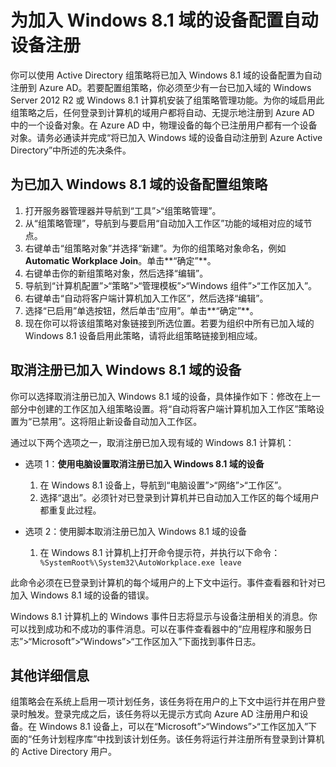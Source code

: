 <properties
	pageTitle="为加入 Windows 8.1 域的设备配置自动设备注册 | Microsoft Azure"
	description="逐步说明如何配置组策略，以将加入 Windows 8.1 域的设备自动注册到 Azure AD。"
	services="active-directory"
	documentationCenter=""
	authors="femila"
	manager="stevenpo"
	editor=""/>

<tags
	ms.service="active-directory"
	ms.date="08/12/2015"
	wacn.date=""/>

# 为加入 Windows 8.1 域的设备配置自动设备注册

你可以使用 Active Directory 组策略将已加入 Windows 8.1 域的设备配置为自动注册到 Azure AD。若要配置组策略，你必须至少有一台已加入域的 Windows Server 2012 R2 或 Windows 8.1 计算机安装了组策略管理功能。为你的域启用此组策略之后，任何登录到计算机的域用户都将自动、无提示地注册到 Azure AD 中的一个设备对象。在 Azure AD 中，物理设备的每个已注册用户都有一个设备对象。请务必通读并完成“将已加入 Windows 域的设备自动注册到 Azure Active Directory”中所述的先决条件。

## 为已加入 Windows 8.1 域的设备配置组策略

1. 打开服务器管理器并导航到“工具”>“组策略管理”。
2. 从“组策略管理”，导航到与要启用“自动加入工作区”功能的域相对应的域节点。
3. 右键单击“组策略对象”并选择“新建”。为你的组策略对象命名，例如 **Automatic Workplace Join**。单击**“确定”**。
4. 右键单击你的新组策略对象，然后选择“编辑”。
5. 导航到“计算机配置”>“策略”>“管理模板”>“Windows 组件”>“工作区加入”。
6. 右键单击“自动将客户端计算机加入工作区”，然后选择“编辑”。
7. 选择“已启用”单选按钮，然后单击“应用”。单击**“确定”**。
8. 现在你可以将该组策略对象链接到所选位置。若要为组织中所有已加入域的 Windows 8.1 设备启用此策略，请将此组策略链接到相应域。

## 取消注册已加入 Windows 8.1 域的设备

你可以选择取消注册已加入 Windows 8.1 域的设备，具体操作如下：修改在上一部分中创建的工作区加入组策略设置。将“自动将客户端计算机加入工作区”策略设置为“已禁用”。这将阻止新设备自动加入工作区。

通过以下两个选项之一，取消注册已加入现有域的 Windows 8.1 计算机：

* 选项 1：**使用电脑设置取消注册已加入 Windows 8.1 域的设备**
  1. 在 Windows 8.1 设备上，导航到“电脑设置”>“网络”>“工作区”。
  2. 选择“退出”。必须针对已登录到计算机并已自动加入工作区的每个域用户都重复此过程。

* 选项 2：使用脚本取消注册已加入 Windows 8.1 域的设备
  	1. 在 Windows 8.1 计算机上打开命令提示符，并执行以下命令：` %SystemRoot%\System32\AutoWorkplace.exe leave`
   
此命令必须在已登录到计算机的每个域用户的上下文中运行。事件查看器和针对已加入 Windows 8.1 域的设备的错误。

Windows 8.1 计算机上的 Windows 事件日志将显示与设备注册相关的消息。你可以找到成功和不成功的事件消息。可以在事件查看器中的“应用程序和服务日志”>“Microsoft”>“Windows”>“工作区加入”下面找到事件日志。

## 其他详细信息

组策略会在系统上启用一项计划任务，该任务将在用户的上下文中运行并在用户登录时触发。登录完成之后，该任务将以无提示方式向 Azure AD 注册用户和设备。在 Windows 8.1 设备上，可以在“Microsoft”>“Windows”>“工作区加入”下面的“任务计划程序库”中找到该计划任务。该任务将运行并注册所有登录到计算机的 Active Directory 用户。

<!---HONumber=79-->